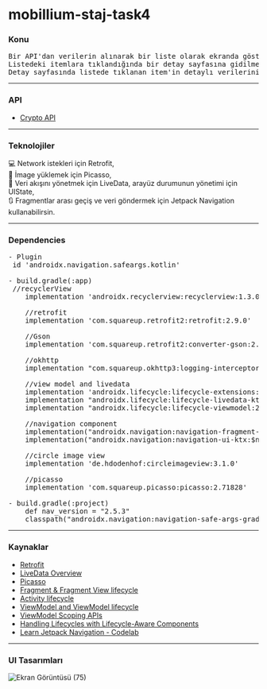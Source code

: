 # mobillium-staj-task4

### Konu 
<pre>Bir API'dan verilerin alınarak bir liste olarak ekranda gösterilmesi.<br>Listedeki itemlara tıklandığında bir detay sayfasına gidilmesi<br>Detay sayfasında listede tıklanan item'in detaylı verilerini ekranda göstermek.</pre>
<hr>

### API 
* [Crypto API](https://www.coingecko.com/en/api/documentation)
<hr>

### Teknolojiler
💻 Network istekleri için Retrofit,<br>
🎑 İmage yüklemek için Picasso,<br>
📁 Veri akışını yönetmek için LiveData, arayüz durumunun yönetimi için UIState,<br>
🔃 Fragmentlar arası geçiş ve veri göndermek için Jetpack Navigation kullanabilirsin.
<hr>

### Dependencies
<pre>
- Plugin 
 id 'androidx.navigation.safeargs.kotlin'
 
- build.gradle(:app)
 //recyclerView
    implementation 'androidx.recyclerview:recyclerview:1.3.0'

    //retrofit
    implementation 'com.squareup.retrofit2:retrofit:2.9.0'

    //Gson
    implementation 'com.squareup.retrofit2:converter-gson:2.9.0'

    //okhttp
    implementation "com.squareup.okhttp3:logging-interceptor:4.9.0"

    //view model and livedata
    implementation 'androidx.lifecycle:lifecycle-extensions:2.2.0'
    implementation "androidx.lifecycle:lifecycle-livedata-ktx:2.6.1"
    implementation "androidx.lifecycle:lifecycle-viewmodel:2.6.1"

    //navigation component
    implementation("androidx.navigation:navigation-fragment-ktx:$nav_version")
    implementation("androidx.navigation:navigation-ui-ktx:$nav_version")

    //circle image view
    implementation 'de.hdodenhof:circleimageview:3.1.0'

    //picasso
    implementation 'com.squareup.picasso:picasso:2.71828'
    
- build.gradle(:project)
    def nav_version = "2.5.3"
    classpath("androidx.navigation:navigation-safe-args-gradle-plugin:$nav_version")
</pre>
<hr>

### Kaynaklar
* [Retrofit](https://square.github.io/retrofit/)
* [LiveData Overview](https://developer.android.com/topic/libraries/architecture/livedata)
* [Picasso](https://square.github.io/picasso/)
* [Fragment & Fragment View lifecycle]()
* [Activity lifecycle](https://developer.android.com/guide/fragments/lifecycle)
* [ViewModel and ViewModel lifecycle](https://developer.android.com/guide/components/activities/activity-lifecycle)
* [ViewModel Scoping APIs](https://developer.android.com/topic/libraries/architecture/viewmodel)
* [Handling Lifecycles with Lifecycle-Aware Components](https://developer.android.com/topic/libraries/architecture/viewmodel/viewmodel-apis)
* [Learn Jetpack Navigation - Codelab](https://developer.android.com/codelabs/android-navigation#0)
<hr>

### UI Tasarımları

![Ekran Görüntüsü (75)](https://github.com/mendess12/mobillium-staj-task4/assets/76566952/6bb4c724-e875-4950-af33-06abe8f89c11)


